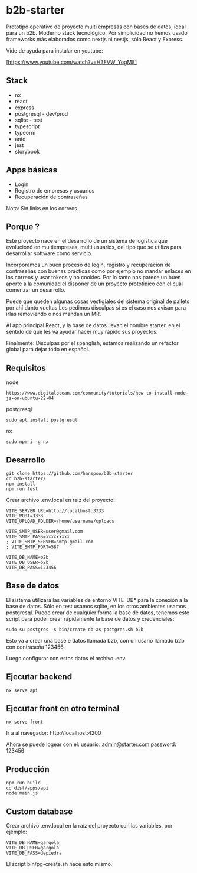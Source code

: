 # b2b-starter

Prototipo operativo de proyecto multi empresas con bases de datos, ideal para un b2b. Moderno stack tecnológico.
Por simplicidad no hemos usado frameworks más elaborados como nextjs ni nestjs, sólo React y Express.

Vide de ayuda para instalar en youtube:

[https://www.youtube.com/watch?v=H3FVW_YogM8]

## Stack

- nx
- react
- express
- postgresql - dev/prod
- sqlite - test
- typescript
- typeorm
- antd
- jest
- storybook

## Apps básicas

- Login
- Registro de empresas y usuarios
- Recuperación de contraseñas

Nota: Sin links en los correos

## Porque ?

Este proyecto nace en el desarrollo de un sistema de logística que evolucionó en multiempresas, multi usuarios, del tipo que se utiliza para desarrollar software como servicio.

Incorporamos un buen proceso de login, registro y recuperación de contraseñas con buenas prácticas como por ejemplo no mandar enlaces en los correos y usar tokens y no cookies. Por lo tanto nos parece un buen aporte a la comunidad el disponer de un proyecto prototipico con el cual comenzar un desarrollo.

Puede que queden algunas cosas vestigiales del sistema original de pallets por ahí danto vueltas Les pedimos disculpas si es el caso nos avisan para irlas removiendo o nos mandan un MR.

Al app principal React, y la base de datos llevan el nombre starter, en el sentido de que les va ayudar hacer muy rápido sus proyectos.

Finalmente: Disculpas por el spanglish, estamos realizando un refactor global para dejar todo en español.

## Requisitos

node

```
https://www.digitalocean.com/community/tutorials/how-to-install-node-js-on-ubuntu-22-04
```

postgresql

```
sudo apt install postgresql
```

nx

```
sudo npm i -g nx
```

## Desarrollo

```
git clone https://github.com/hanspoo/b2b-starter
cd b2b-starter/
npm install
npm run test
```

Crear archivo .env.local en raiz del proyecto:

```
VITE_SERVER_URL=http://localhost:3333
VITE_PORT=3333
VITE_UPLOAD_FOLDER=/home/username/uploads

VITE_SMTP_USER=user@gmail.com
VITE_SMTP_PASS=xxxxxxxxx
; VITE_SMTP_SERVER=smtp.gmail.com
; VITE_SMTP_PORT=587

VITE_DB_NAME=b2b
VITE_DB_USER=b2b
VITE_DB_PASS=123456
```

## Base de datos

El sistema utilizará las variables de entorno VITE_DB\* para la conexión a la base de datos.
Sólo en test usamos sqlite, en los otros ambientes usamos postgresql. Puede crear de cualquier
forma la base de datos, tenemos este script para poder crear rápidamente la base de datos y credenciales:

```
sudo su postgres -s bin/create-db-as-postgres.sh b2b
```

Esto va a crear una base e datos llamada b2b, con un usario llamado b2b con
contraseña 123456.

Luego configurar con estos datos el archivo .env.

## Ejecutar backend

```
nx serve api
```

## Ejecutar front en otro terminal

```
nx serve front
```

Ir a al navegador:
http://localhost:4200

Ahora se puede logear con el:
usuario:
admin@starter.com
password:
123456

## Producción

```
npm run build
cd dist/apps/api
node main.js
```

## Custom database

Crear archivo .env.local en la raíz del proyecto con las variables, por ejemplo:

```
VITE_DB_NAME=gargola
VITE_DB_USER=gargola
VITE_DB_PASS=depiedra
```

El script bin/pg-create.sh hace esto mismo.
